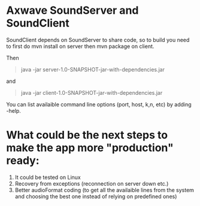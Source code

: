 # Axwave SoundServer and SoundClient

SoundClient depends on SoundServer to share code, so to build you need to first do mvn install on server then mvn package on client.

Then 

> java -jar server-1.0-SNAPSHOT-jar-with-dependencies.jar

and

> java -jar client-1.0-SNAPSHOT-jar-with-dependencies.jar

You can list availaible command line options (port, host, k,n, etc) by adding -help.

# What could be the next steps to make the app more "production" ready: 
1. It could be tested on Linux
2. Recovery from exceptions (reconnection on server down etc.)
3. Better audioFormat coding (to get all the availaible lines from the system and choosing the best one instead of relying on predefined ones)




